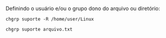 Definindo o usuário e/ou o grupo dono do arquivo ou diretório:

	chgrp suporte -R /home/user/Linux

	chgrp suporte arquivo.txt
